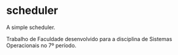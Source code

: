 # scheduler

A simple scheduler.

Trabalho de Faculdade desenvolvido para a disciplina de Sistemas Operacionais no 7º período.
